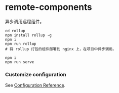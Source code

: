 # remote-components

异步调用远程组件。

``` shell
cd rollup
npm install rollup -g
npm i
npm run rollup
# 将 rollup 打包的组件部署到 nginx 上，在项目中异步调用。
```

``` shell
npm i
npm run serve
```

### Customize configuration
See [Configuration Reference](https://cli.vuejs.org/config/).
